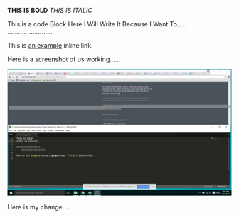 **THIS IS BOLD**
*THIS IS ITALIC*

This is a code
	Block Here I Will Write
	It Because I Want To.....
	.........................

This is [an example](http://google.com/ "Title") inline link.

Here is a screenshot of us working......

![Alt text](/Share.png)


Here is my change....

